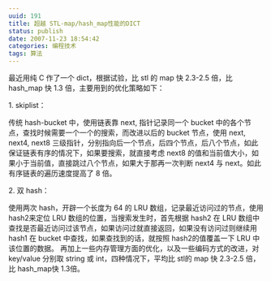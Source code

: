 ```yaml
---
uuid: 191
title: 超越 STL-map/hash_map性能的DICT
status: publish
date: 2007-11-23 18:54:42
categories: 编程技术
tags: 算法
---
```

最近用纯 C 作了一个 dict，根据试验，比 stl 的 map 快 2.3-2.5 倍，比 hash_map 快 1.3 倍，主要用到的优化策略如下：  

1\. skiplist： 

传统 hash-bucket 中，使用链表靠 next, 指针记录同一个 bucket 中的各个节点，查找时候需要一个一个的搜索，而改进以后的 bucket 节点，使用 next, next4,
next8 三级指针，分别指向后一个节点，后四个节点，后八个节点，如此保证链表有序的情况下，如果要搜索，就直接考虑 next8 的值和当前值大小，如果小于当前值，直接跳过八个节点，如果大于那再一次判断 next4 与 next。如此有序链表的遍历速度提高了 8 倍。 

2\. 双 hash：

使用两次 hash，开辟一个长度为 64 的 LRU 数组，记录最近访问过的节点，使用 hash2来定位 LRU 数组的位置，当搜索发生时，首先根据 hash2 在 LRU 数组中查找是否最近访问过该节点，如果访问过就直接返回，如果没有访问过则继续用 hash1 在 bucket 中查找，如果查找到的话，就按照 hash2的值覆盖一下 LRU 中该位置的数据。 再加上一些内存管理方面的优化，以及一些编码方式的改进，对 key/value 分别取 string 或 int，四种情况下，平均比 stl的 map 快 2.3-2.5 倍，比 hash_map快 1.3倍。
